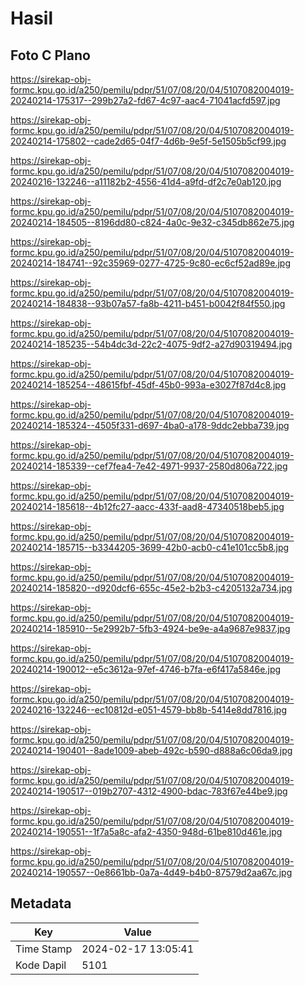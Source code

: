 # Hasil

## Foto C Plano

https://sirekap-obj-formc.kpu.go.id/a250/pemilu/pdpr/51/07/08/20/04/5107082004019-20240214-175317--299b27a2-fd67-4c97-aac4-71041acfd597.jpg

https://sirekap-obj-formc.kpu.go.id/a250/pemilu/pdpr/51/07/08/20/04/5107082004019-20240214-175802--cade2d65-04f7-4d6b-9e5f-5e1505b5cf99.jpg

https://sirekap-obj-formc.kpu.go.id/a250/pemilu/pdpr/51/07/08/20/04/5107082004019-20240216-132246--a11182b2-4556-41d4-a9fd-df2c7e0ab120.jpg

https://sirekap-obj-formc.kpu.go.id/a250/pemilu/pdpr/51/07/08/20/04/5107082004019-20240214-184505--8196dd80-c824-4a0c-9e32-c345db862e75.jpg

https://sirekap-obj-formc.kpu.go.id/a250/pemilu/pdpr/51/07/08/20/04/5107082004019-20240214-184741--92c35969-0277-4725-9c80-ec6cf52ad89e.jpg

https://sirekap-obj-formc.kpu.go.id/a250/pemilu/pdpr/51/07/08/20/04/5107082004019-20240214-184838--93b07a57-fa8b-4211-b451-b0042f84f550.jpg

https://sirekap-obj-formc.kpu.go.id/a250/pemilu/pdpr/51/07/08/20/04/5107082004019-20240214-185235--54b4dc3d-22c2-4075-9df2-a27d90319494.jpg

https://sirekap-obj-formc.kpu.go.id/a250/pemilu/pdpr/51/07/08/20/04/5107082004019-20240214-185254--48615fbf-45df-45b0-993a-e3027f87d4c8.jpg

https://sirekap-obj-formc.kpu.go.id/a250/pemilu/pdpr/51/07/08/20/04/5107082004019-20240214-185324--4505f331-d697-4ba0-a178-9ddc2ebba739.jpg

https://sirekap-obj-formc.kpu.go.id/a250/pemilu/pdpr/51/07/08/20/04/5107082004019-20240214-185339--cef7fea4-7e42-4971-9937-2580d806a722.jpg

https://sirekap-obj-formc.kpu.go.id/a250/pemilu/pdpr/51/07/08/20/04/5107082004019-20240214-185618--4b12fc27-aacc-433f-aad8-47340518beb5.jpg

https://sirekap-obj-formc.kpu.go.id/a250/pemilu/pdpr/51/07/08/20/04/5107082004019-20240214-185715--b3344205-3699-42b0-acb0-c41e101cc5b8.jpg

https://sirekap-obj-formc.kpu.go.id/a250/pemilu/pdpr/51/07/08/20/04/5107082004019-20240214-185820--d920dcf6-655c-45e2-b2b3-c4205132a734.jpg

https://sirekap-obj-formc.kpu.go.id/a250/pemilu/pdpr/51/07/08/20/04/5107082004019-20240214-185910--5e2992b7-5fb3-4924-be9e-a4a9687e9837.jpg

https://sirekap-obj-formc.kpu.go.id/a250/pemilu/pdpr/51/07/08/20/04/5107082004019-20240214-190012--e5c3612a-97ef-4746-b7fa-e6f417a5846e.jpg

https://sirekap-obj-formc.kpu.go.id/a250/pemilu/pdpr/51/07/08/20/04/5107082004019-20240216-132246--ec10812d-e051-4579-bb8b-5414e8dd7816.jpg

https://sirekap-obj-formc.kpu.go.id/a250/pemilu/pdpr/51/07/08/20/04/5107082004019-20240214-190401--8ade1009-abeb-492c-b590-d888a6c06da9.jpg

https://sirekap-obj-formc.kpu.go.id/a250/pemilu/pdpr/51/07/08/20/04/5107082004019-20240214-190517--019b2707-4312-4900-bdac-783f67e44be9.jpg

https://sirekap-obj-formc.kpu.go.id/a250/pemilu/pdpr/51/07/08/20/04/5107082004019-20240214-190551--1f7a5a8c-afa2-4350-948d-61be810d461e.jpg

https://sirekap-obj-formc.kpu.go.id/a250/pemilu/pdpr/51/07/08/20/04/5107082004019-20240214-190557--0e8661bb-0a7a-4d49-b4b0-87579d2aa67c.jpg


## Metadata

| Key        | Value               |
| ---------- | ------------------- |
| Time Stamp | 2024-02-17 13:05:41 |
| Kode Dapil | 5101                |



